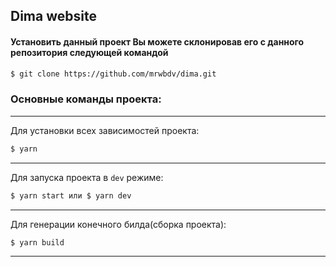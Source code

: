 ## Dima website

#### Установить данный проект Вы можете склонировав его с данного репозитория следующей командой

```sh
$ git clone https://github.com/mrwbdv/dima.git
```

### Основные команды проекта:

---

Для установки всех зависимостей проекта:

```sh
$ yarn
```

---

Для запуска проекта в `dev` режиме: 

```sh
$ yarn start или $ yarn dev
```
---

Для генерации конечного билда(сборка проекта):

```sh
$ yarn build
```

---
